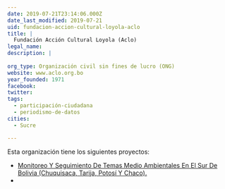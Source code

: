 ```yaml
---
date: 2019-07-21T23:14:06.000Z
date_last_modified: 2019-07-21
uid: fundacion-accion-cultural-loyola-aclo
title: |
  Fundación Acción Cultural Loyola (Aclo)
legal_name: 
description: |
  
org_type: Organización civil sin fines de lucro (ONG)
website: www.aclo.org.bo
year_founded: 1971
facebook: 
twitter: 
tags:
  - participación-ciudadana
  - periodismo-de-datos
cities: 
  - Sucre

---
```


Esta organización tiene los siguientes proyectos:

- [Monitoreo Y Seguimiento De Temas Medio Ambientales En El Sur De Bolivia (Chuquisaca, Tarija, Potosí Y Chaco).](/proyectos/monitoreo-y-seguimiento-de-temas-medio-ambientales-en-el-sur-de-bolivia-chuquisaca-tarija-potosi-y-chaco)
- [](/proyectos/1-monitoreo-y-seguimiento-de-temas-medio-ambientales-en-el-sur-de-bolivia-chuquisaca-tarija-potosi-y-chaco)
